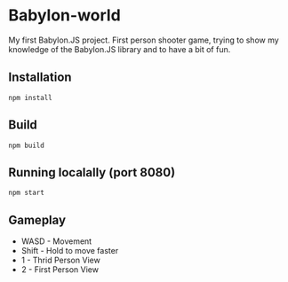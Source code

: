 # Babylon-world

My first Babylon.JS project. First person shooter game, trying to show my knowledge of the Babylon.JS library and to have a bit of fun.

## Installation

```
npm install
```

## Build

```
npm build
```

## Running localally (port 8080)

```
npm start
```

## Gameplay

- WASD - Movement
- Shift - Hold to move faster
- 1 - Thrid Person View
- 2 - First Person View
